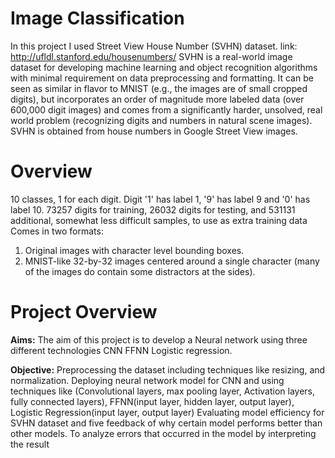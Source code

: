 # Image Classification

In this project I used Street View House Number (SVHN) dataset. link: http://ufldl.stanford.edu/housenumbers/
SVHN is a real-world image dataset for developing machine learning and object recognition algorithms with minimal requirement on data preprocessing and formatting. It can be seen as similar in flavor to MNIST (e.g., the images are of small cropped digits), but incorporates an order of magnitude more labeled data (over 600,000 digit images) and comes from a significantly harder, unsolved, real world problem (recognizing digits and numbers in natural scene images). SVHN is obtained from house numbers in Google Street View images.

# Overview

10 classes, 1 for each digit. Digit '1' has label 1, '9' has label 9 and '0' has label 10.
73257 digits for training, 26032 digits for testing, and 531131 additional, somewhat less difficult samples, to use as extra training data
Comes in two formats:
  1. Original images with character level bounding boxes.
  2. MNIST-like 32-by-32 images centered around a single character (many of the images do contain some distractors at the sides).

# Project Overview

**Aims:**
The aim of this project is to develop a Neural network using three different technologies CNN FFNN Logistic regression.

**Objective:**
Preprocessing the dataset including techniques like resizing, and normalization.
Deploying neural network model for CNN and using techniques like (Convolutional layers, max pooling layer, Activation layers, fully connected layers), FFNN(input layer, hidden layer, output layer), Logistic Regression(input layer, output layer)
Evaluating model efficiency for SVHN dataset and five feedback of why certain model performs better than other models.
To analyze errors that occurred in the model by interpreting the result
